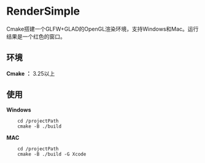 # RenderSimple
Cmake搭建一个GLFW+GLAD的OpenGL渲染环境，支持Windows和Mac。运行结果是一个红色的窗口。

## 环境
**Cmake ：** 3.25以上 

## 使用
**Windows**

```    
    cd /projectPath
    cmake -B ./build
```
**MAC**
```
    cd /projectPath
    cmake -B ./build -G Xcode
```
